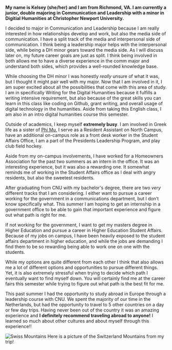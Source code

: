 
**My name is Kelsey (she/her) and I am from Richmond, VA. I am currently a junior, double majoring in Communication and Leadership with a minor in Digitial Humanities at Christopher Newport University.**

I decided to major in Communication and Leadership because I am really interested in how relationships develop and work, but also the media side of communication. I have a split track of the media and interpersonal side of communication. I think being a leadership major helps with the interpersonal side, while being a DH minor gears toward the media side. As I will discuss later on, my future career goals are just as split. I think being involved in both allows me to have a diverse experience in the comm major and understand both sides, which provides a well-rounded knowledge base.

While choosing the DH minor I was honestly _really_ unsure of what it was, but I thought it might pair well with my major. Now that I am involved in it, I am super excited about all the possibilities that come with this area of study. I am in specifically Writing for the Digital Humanities because it fulfills a writing intensive requirement, but also because of the great skills you can learn in this class like coding on Github, grant writing, and overall usage of digital technology in the humanities. Aside from taking this English class, I am also in an intro digital humanities course this semester.

Outside of academics, I keep myself **extremely busy**. I am involved in Greek life as a sister of [Phi Mu](https://phimu.org/), I serve as a Resident Assistant on North Campus, have an additional on-campus role as a front desk worker in the Student Affairs Office, I am a part of the Presidents Leadership Program, and play club field hockey.

Aside from my on-campus involvements, I have worked for a Homeowners Association for the past two summers as an intern in the office. It was an interesting experience, but it was also a rewarding one. It somewhat reminds me of working in the Student Affairs office as I deal with angry residents, but also the sweetest residents.

After graduating from CNU with my bachelor's degree, there are two _very_ different tracks that I am considering. I either want to pursue a career working for the government in a communications department, but I don’t know specifically what. This summer I am hoping to get an internship in a government office to be able to gain that important experience and figure out what path is right for me. 

If not working for the government, I want to get my masters degree in Higher Education and pursue a career in Higher Education Student Affairs. Because of my jobs on campus, I have been heavily exposed to the student affairs department in higher education, and while the jobs are demanding I find them to be so rewarding being able to work one on one with the students. 

While my options are quite different from each other I think that also allows me a lot of different options and opportunities to pursue different things. Yet, it is also extremely stressful when trying to decide which path I eventually want to find myself down. You will certainly find me at the career fairs this semester while trying to figure out what path is the best fit for me.

This past summer I had the opportunity to study abroad in Europe through a leadership course with CNU.  We spent the majority of our time in the Netherlands, but had the opportunity to travel to 5 other countries on a day or few day trips. Having never been out of the country it was an amazing experience and **I definitely recommend traveling abroad to anyone!** I learned so much about other cultures and about myself through this experience!! 


![Swiss Mountains](https://kelseyhark.github.io/kelseyharkcnu/images/IMG_7235.jpeg)
Here is a picture of the Switzerland Mountains from my trip!
